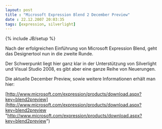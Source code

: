 ```yaml
---
layout: post
title : "Microsoft Expression Blend 2 December Preview"
date : 22.12.2007 20:03:35
tags: [expression, silverlight]
---
```

{% include JB/setup %}

Nach der erfolgreichen Einführung von Microsoft Expression Blend, geht das Designertool nun in die zweite Runde.

Der Schwerpunkt liegt hier ganz klar in der Unterstützung von Silverlight und Visual Studio 2008, es gibt aber eine ganze Reihe von Neuerungen.

Die aktuelle December Preview, sowie weitere Informationen erhält man hier:

[http://www.microsoft.com/expression/products/download.aspx?key=blend2preview](http://www.microsoft.com/expression/products/download.aspx?key=blend2preview "http://www.microsoft.com/expression/products/download.aspx?key=blend2preview")
